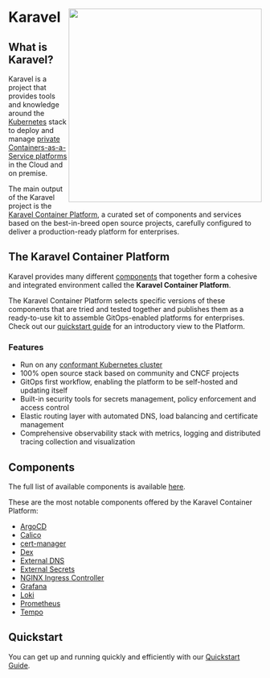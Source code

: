 # Karavel <img align="right" width=384 src="https://karavel.io/images/logo-karavel.svg">

## What is Karavel?

Karavel is a project that provides tools and knowledge around the [Kubernetes]
stack to deploy and manage [private Containers-as-a-Service platforms] in the Cloud and on premise.

The main output of the Karavel project is the [Karavel Container Platform](#the-karavel-container-platform), a curated
set of components and services based on the best-in-breed open source projects, carefully configured to deliver
a production-ready platform for enterprises.

## The Karavel Container Platform

Karavel provides many different [components] that together form a cohesive and integrated environment
called the **Karavel Container Platform**.

The Karavel Container Platform selects specific versions of these components that are tried and tested together
and publishes them as a ready-to-use kit to assemble GitOps-enabled platforms for enterprises. Check out
our [quickstart guide] for an introductory view to the Platform.

### Features

- Run on any [conformant Kubernetes cluster]
- 100% open source stack based on community and CNCF projects
- GitOps first workflow, enabling the platform to be self-hosted and updating itself
- Built-in security tools for secrets management, policy enforcement and access control
- Elastic routing layer with automated DNS, load balancing and certificate management
- Comprehensive observability stack with metrics, logging and distributed tracing collection and visualization

## Components

The full list of available components is available [here](https://docs.karavel.io/components/).

These are the most notable components offered by the Karavel Container Platform:

- [ArgoCD]
- [Calico]
- [cert-manager]
- [Dex]
- [External DNS]
- [External Secrets]
- [NGINX Ingress Controller]
- [Grafana]
- [Loki]
- [Prometheus]
- [Tempo]

## Quickstart

You can get up and running quickly and efficiently with our [Quickstart Guide].

[Kubernetes]: https://kubernetes.io
[private Containers-as-a-Service platforms]: https://www.redhat.com/en/topics/cloud-computing/what-is-caas
[components]: https://docs.karavel.io/components
[quickstart guide]: https://docs.karavel.io/quickstart
[conformant Kubernetes cluster]: https://www.cncf.io/certification/software-conformance/
[ArgoCD]: https://docs.karavel.io/components/core/argocd
[Calico]: https://docs.karavel.io/components/core/calico
[cert-manager]: https://docs.karavel.io/components/core/cert-manager
[Dex]: https://docs.karavel.io/components/core/dex
[External DNS]: https://docs.karavel.io/components/core/external-dns
[External Secrets]: https://docs.karavel.io/components/core/external-secrets
[NGINX Ingress Controller]: https://docs.karavel.io/components/core/nginx-ingress-controller
[Grafana]: https://docs.karavel.io/components/observability/grafana
[Loki]: https://docs.karavel.io/components/observability/loki
[Prometheus]: https://docs.karavel.io/components/observability/prometheus
[Tempo]: https://docs.karavel.io/components/observability/tempo
